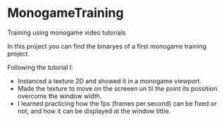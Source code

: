 # MonogameTraining
Training using monogame video tutorials

In this project you can find the binaryes of a first monogame training project. 

Following the tutorial I:

* Instanced a texture 2D and showed it in a monogame viewport.
* Made the texture to move on the screeen un til the point its possition overcome the window width.
* I learned practicing how the fps (frames per second) can be fixed or not, and how it can be displayed at the window tittle.
